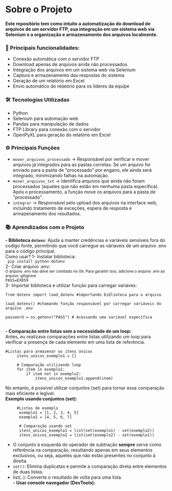# Sobre o Projeto  
**Este repositório tem como intuito a automatização do download de arquivos de um servidor FTP, sua integração em um sistema web via Selenium e a organização e armazenamento dos arquivos localmente.**

### **🚀 Principais funcionalidades:**  
- Conexão automática com o servidor FTP  
- Download apenas de arquivos ainda não processados  
- Integração dos arquivos em um sistema web via Selenium  
- Captura e armazenamento das respostas do sistema  
- Geração de um relatório em Excel  
- Envio automático do relatório para os líderes da equipe  

### **🛠️ Tecnologias Utilizadas**  
- Python 
- Selenium para automação web
- Pandas para manipulação de dados
- FTP Library para conexão com o servidor
- OpenPyXL para geração do relatório em Excel

### **⚙️ Principais Funções**  
- `mover_arquivos_processado` → Responsável por verificar e mover arquivos já integrados para as pastas corretas. Se um arquivo for enviado para a pasta de "processado" por engano, ele ainda será integrado, minimizando falhas na automação.
- `mover_arquivos_txt` → Identifica arquivos que ainda não foram processados (aqueles que não estão em nenhuma pasta específica). Após o processamento, a função move os arquivos para a pasta de "processado".
- `integrar` → Responsável pelo upload dos arquivos na interface web, incluindo tratamento de exceções, espera de resposta e armazenamento dos resultados.

### **📚 Aprendizados com o Projeto**  
**- Biblioteca `dotenv`**: Ajuda a manter credências e variáveis sensíveis fora do codígo fonte, permitindo que você carregue as váriaveis de um arquivo .env para o código principal.  
Como usar?
1- Instalar biblioteca:  
    ``` 
    pip install python-dotenv
    ```  
2- Criar arquivo .env:  
    <sub> O arquivo .env não deve ser comitado no Git. Para garantir isso, adicione o arquivo .env ao arquivo .gitignore </sub>  
    ```
    PASS=EX859
    ```  
3- Importar biblioteca e utilizar função para carregar variáves:  
      
   ```
  from dotenv import load_dotenv #importando biblioteca para o arquivo
  
  load_dotenv() #chamando função responsável por carregar variáveis do arquivo .env
  
  password = os.getenv("PASS") # Acessando uma variável específica
       
  ```

**- Comparação entre listas sem a necessidade de um loop:**  
Antes, eu realizava comparações entre listas utilizando um loop para verificar a presença de cada elemento em uma lista de referência. 
   ```
   #Listas para armazenar os itens únicos
        itens_unicos_exemplo1 = []
        
        # Comparação utilizando loop
        for item in exemplo1:
            if item not in exemplo2:
                itens_unicos_exemplo1.append(item) 
  ```
No entanto, é possível utilizar conjuntos (set) para tornar essa comparação mais eficiente e legível.  
**Exemplo usando conjuntos (set):**  
  ```
       #Listas de exemplo
        exemplo1 = [1, 2, 3, 4, 5]
        exemplo2 = [4, 5, 6, 7]
        
        # Comparação usando set
        itens_unicos_exemplo1 = list(set(exemplo1) - set(exemplo2))
        itens_unicos_exemplo2 = list(set(exemplo2) - set(exemplo1))
  ```
- O conjunto à esquerda do operador de subtração **sempre** serve como referência na comparação, resultando apenas em seus elementos exclusivos, ou seja, aqueles que não estão presentes no conjunto à direita. 
- `set()`: Elimina duplicatas e permite a comparação direta entre elementos de duas listas.  
- list(..):  Converte o resultado de volta para uma lista.  
  **- Usar console navegador (DevTools):**  
